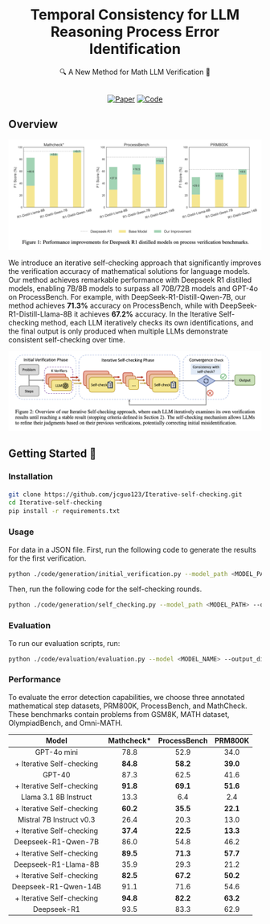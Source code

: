 <div align="center">

# Temporal Consistency for LLM Reasoning Process Error Identification

<div>
🔍 A New Method for Math LLM Verification 🎯
</div>
</div>
<div>
<br>

<div align="center">

[![Paper](https://img.shields.io/badge/Paper-Arxiv-red?style=for-the-badge&logo=arxiv&logoColor=white)](https://arxiv.org/abs/your_paper)
[![Code](https://img.shields.io/badge/Code-Github-black?style=for-the-badge&logo=github&logoColor=white)](https://github.com/your_repo)

</div>

</div>

## Overview
![](figure/1.png)

We introduce an iterative self-checking approach that significantly improves the verification accuracy of mathematical solutions for language models. Our method achieves remarkable performance with Deepseek R1 distilled models, enabling 7B/8B models to surpass all 70B/72B models and GPT-4o on ProcessBench. For example, with DeepSeek-R1-Distill-Qwen-7B, our method achieves **71.3%** accuracy on ProcessBench, while with DeepSeek-R1-Distill-Llama-8B it achieves **67.2%** accuracy. In the Iterative Self-checking method, each LLM iteratively checks its own identifications, and the final output is only produced when multiple LLMs demonstrate consistent self-checking over time.

![](figure/2.png)

## Getting Started 🎯 

### Installation
```bash
git clone https://github.com/jcguo123/Iterative-self-checking.git
cd Iterative-self-checking
pip install -r requirements.txt 
```

### Usage
For data in a JSON file. First, run the following code to generate the results for the first verification. 
```bash
python ./code/generation/initial_verification.py --model_path <MODEL_PATH> --dataset_path <DATASET_PATH> --output_dic <OUTPUT_DIR>
```
Then, run the following code for the self-checking rounds.
```bash
python ./code/generation/self_checking.py --model_path <MODEL_PATH> --output_dic <OUTPUT_DIRECTORY>
```
### Evaluation
To run our evaluation scripts, run:
```bash
python ./code/evaluation/evaluation.py --model <MODEL_NAME> --output_dic <OUTPUT_DIRECTORY>
```
### Performance
To evaluate the error detection capabilities, we choose three annotated mathematical step datasets, PRM800K, ProcessBench, and MathCheck. These benchmarks contain problems from GSM8K, MATH dataset, OlympiadBench, and Omni-MATH.
<div align="center">

| Model |  Mathcheck\* | ProcessBench | PRM800K |
| :---: | :---: | :---: | :---: |
| GPT-4o mini | 78.8 | 52.9 | 34.0 |
| + Iterative Self-checking | **84.8** | **58.2** | **39.0** |
| GPT-40 | 87.3 | 62.5 | 41.6 |
| + Iterative Self-checking | **91.8** | **69.1** | **51.6** |
| Llama 3.1 8B Instruct | 13.3 | 6.4 | 2.4 |
| + Iterative Self-checking | **60.2** | **35.5** | **22.1** |
| Mistral 7B Instruct v0.3 | 26.4 | 20.3 | 13.0 |
| + Iterative Self-checking | **37.4** | **22.5** | **13.3** |
| Deepseek-R1-Qwen-7B | 86.0 | 54.8 | 46.2 |
| + Iterative Self-checking | **89.5** | **71.3** | **57.7** |
| Deepseek-R1-Llama-8B | 35.9 | 29.3 | 21.2 |
| + Iterative Self-checking | **82.5** | **67.2** | **50.2** |
| Deepseek-R1-Qwen-14B | 91.1 | 71.6 | 54.6 |
| + Iterative Self-checking | **94.8** | **82.2** | **63.2** |
| Deepseek-R1 | 93.5 | 83.3 | 62.9 |
</div>
